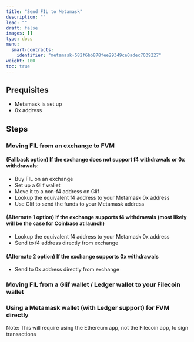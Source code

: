 ```yaml
---
title: "Send FIL to Metamask"
description: ""
lead: ""
draft: false
images: []
type: docs
menu:
  smart-contracts:
    identifier: "metamask-582f6bb878fee29349ce0adec7039227"
weight: 100
toc: true
---
```


## Prequisites

- Metamask is set up
- 0x address

## Steps

### Moving FIL from an exchange to FVM

#### (Fallback option) If the exchange does not support f4 withdrawals or 0x withdrawals:
- Buy FIL on an exchange
- Set up a Glif wallet
- Move it to a non-f4 address on Glif
- Lookup the equivalent f4 address to your Metamask 0x address
- Use Glif to send the funds to your Metamask address
#### (Alternate 1 option) If the exchange supports f4 withdrawals (most likely will be the case for Coinbase at launch)
- Lookup the equivalent f4 address to your Metamask 0x address
- Send to f4 address directly from exchange
#### (Alternate 2 option) If the exchange supports 0x withdrawals
- Send to 0x address directly from exchange

### Moving FIL from a Glif wallet / Ledger wallet to your Filecoin wallet

### Using a Metamask wallet (with Ledger support) for FVM directly

Note: This will require using the Ethereum app, not the Filecoin app, to sign transactions